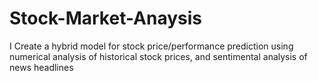 # Stock-Market-Anaysis
I Create a hybrid model for stock price/performance prediction using numerical analysis of historical stock prices, and sentimental analysis of news headlines
